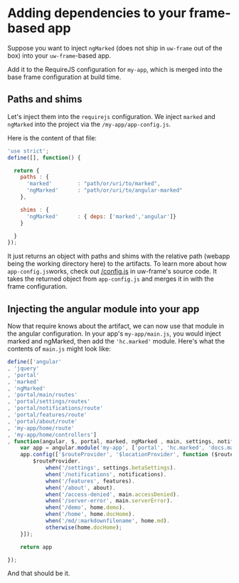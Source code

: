 # Adding dependencies to your frame-based app

Suppose you want to inject `ngMarked` (does not ship in `uw-frame` out of the box) into your `uw-frame`-based app.

Add it to the RequireJS configuration for `my-app`, which is merged into the base frame configuration at build time.

## Paths and shims

Let's inject them into the `requirejs` configuration. We inject `marked` and `ngMarked` into the
project via the `/my-app/app-config.js`.

Here is the content of that file:

```JavaScript
'use strict';
define([], function() {

  return {
    paths : {
      'marked'        : "path/or/uri/to/marked",
      'ngMarked'      : "path/or/uri/to/angular-marked"
    },

    shims : {
      'ngMarked'      : { deps: ['marked','angular']}
    }

  }
});
```

It just returns an object with paths and shims with the relative path (webapp being the working directory here) to the artifacts.
To learn more about how `app-config.js`works, check out [/config.js](https://github.com/UW-Madison-DoIT/uw-frame/blob/master/uw-frame-components/config.js) in uw-frame's source code. It takes the returned object from `app-config.js` and merges it in with the frame configuration.

## Injecting the angular module into your app

Now that require knows about the artifact, we can now use that module in the angular configuration. In your app's `my-app/main.js`, you would inject marked and ngMarked, then add the `'hc.marked'` module. Here's what the contents of `main.js` might look like:

```JavaScript
define(['angular'
, 'jquery'
, 'portal'
, 'marked'
, 'ngMarked'
, 'portal/main/routes'
, 'portal/settings/routes'
, 'portal/notifications/route'
, 'portal/features/route'
, 'portal/about/route'
, 'my-app/home/route'
, 'my-app/home/controllers']
, function(angular, $, portal, marked, ngMarked , main, settings, notifications, features, about, home) {
    var app = angular.module('my-app', ['portal', 'hc.marked', 'docs.main.controllers']);
    app.config(['$routeProvider', '$locationProvider', function ($routeProvider, $locationProvider) {
        $routeProvider.
            when('/settings', settings.betaSettings).
            when('/notifications', notifications).
            when('/features', features).
            when('/about', about).
            when('/access-denied', main.accessDenied).
            when('/server-error', main.serverError).
            when('/demo', home.demo).
            when('/home', home.docHome).
            when('/md/:markdownfilename', home.md).
            otherwise(home.docHome);
    }]);

    return app

});
```

And that should be it.
